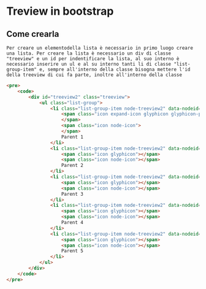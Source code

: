 # Treview in bootstrap

## Come crearla
    Per creare un elementodella lista è necessario in primo luogo creare una lista. Per creare la lista è necessario un div di classe "treeview" e un id per indentificare la lista, al suo interno è necessario inserire un ul e al su interno tanti li di classe "list-group-item" e, sempre all'interno della classe bisogna mettere l'id della treeview di cui fa parte, inoltre all'interno della classe 

```html
<pre>
    <code>
        <div id="treeview2" class="treeview">
            <ul class="list-group">
                <li class="list-group-item node-treeview2" data-nodeid="0" style="color:undefined;background-color:undefined;">
                    <span class="icon expand-icon glyphicon glyphicon-plus">
                    </span>
                    <span class="icon node-icon">
                    </span>
                    Parent 1
                </li>
                <li class="list-group-item node-treeview2" data-nodeid="5" style="color:undefined;background-color:undefined;">
                    <span class="icon glyphicon"></span>
                    <span class="icon node-icon"></span>
                    Parent 2
                </li>
                <li class="list-group-item node-treeview2" data-nodeid="6" style="color:undefined;background-color:undefined;">
                    <span class="icon glyphicon"></span>
                    <span class="icon node-icon"></span>
                    Parent 3
                </li>
                <li class="list-group-item node-treeview2" data-nodeid="7" style="color:undefined;background-color:undefined;">
                    <span class="icon glyphicon"></span>
                    <span class="icon node-icon"></span>
                    Parent 4
                </li>
                <li class="list-group-item node-treeview2" data-nodeid="8" style="color:undefined;background-color:undefined;">
                    <span class="icon glyphicon"></span>
                    <span class="icon node-icon"></span>
                    Parent 5
                </li>
            </ul>
        </div>
    </code>
</pre>
```